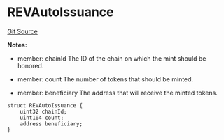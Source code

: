 # REVAutoIssuance
[Git Source](https://github.com/rev-net/revnet-core/blob/4ce5b6e07a0e5ba0e8d652f2e9efcc8c2d12b8d1/src/structs/REVAutoIssuance.sol)

**Notes:**
- member: chainId The ID of the chain on which the mint should be honored.

- member: count The number of tokens that should be minted.

- member: beneficiary The address that will receive the minted tokens.


```solidity
struct REVAutoIssuance {
    uint32 chainId;
    uint104 count;
    address beneficiary;
}
```

